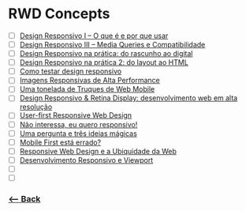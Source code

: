 # RWD Concepts

- [ ] [Design Responsivo I – O que é e por que usar](http://blog.popupdesign.com.br/design-responsivo-i-o-que-e-e-por-que-usar/)
- [ ] [Design Responsivo III – Media Queries e Compatibilidade](http://blog.popupdesign.com.br/design-responsivo-iii-media-queries-e-compatibilidade/)
- [ ] [Design Responsivo na prática: do rascunho ao digital](https://tableless.com.br/design-responsivo-na-pratica-do-rascunho-ao-digita/)
- [ ] [Design Responsivo na prática 2: do layout ao HTML](https://tableless.com.br/design-responsivo-na-pratica-2-layout-ao-html/)
- [ ] [Como testar design responsivo](https://tableless.com.br/como-testar-design-responsivo/)
- [ ] [Imagens Responsivas de Alta Performance](https://tableless.com.br/imagens-responsivas-de-alta-performance/)
- [ ] [Uma tonelada de Truques de Web Mobile](https://www.youtube.com/watch?v=aH9eVa2cTcM)
- [ ] [Design Responsivo & Retina Display: desenvolvimento web em alta resolução](http://blog.popupdesign.com.br/design-responsivo-e-retina-display-desenvolvimento-web-em-tempos-de-alta-resolucao/)
- [ ] [User-first Responsive Web Design](https://www.youtube.com/watch?v=9R21WDH14Fg)
- [ ] [Não interessa, eu quero responsivo!](https://www.youtube.com/watch?v=ib8QJfJb8N8)
- [ ] [Uma pergunta e três ideias mágicas](https://www.youtube.com/watch?v=VJModxNnmy0)
- [ ] [Mobile First está errado?](https://www.youtube.com/watch?v=Rrys1PVR5tQ)
- [ ] [Responsive Web Design e a Ubiquidade da Web](https://www.youtube.com/watch?v=9PQgEl8dOAY)
- [ ] [Desenvolvimento Responsivo e Viewport](http://blog.popupdesign.com.br/desenvolvimento-responsivo-e-viewport/)
- [ ] []()
- [ ] []()

### [<-- Back](https://github.com/simoneas02/crazy-learning/)
